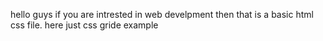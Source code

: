hello guys if you are intrested in web develpment then that is a basic html css file.
here just css gride example
